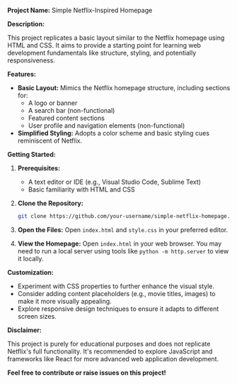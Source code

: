 
**Project Name:** Simple Netflix-Inspired Homepage

**Description:**

This project replicates a basic layout similar to the Netflix homepage using HTML and CSS. It aims to provide a starting point for learning web development fundamentals like structure, styling, and potentially responsiveness.

**Features:**

- **Basic Layout:** Mimics the Netflix homepage structure, including sections for:
    - A logo or banner
    - A search bar (non-functional)
    - Featured content sections
    - User profile and navigation elements (non-functional)
- **Simplified Styling:** Adopts a color scheme and basic styling cues reminiscent of Netflix.

**Getting Started:**

1. **Prerequisites:**
    - A text editor or IDE (e.g., Visual Studio Code, Sublime Text)
    - Basic familiarity with HTML and CSS

2. **Clone the Repository:**
   ```bash
   git clone https://github.com/your-username/simple-netflix-homepage.git
   ```

3. **Open the Files:**
   Open `index.html` and `style.css` in your preferred editor.

4. **View the Homepage:**
   Open `index.html` in your web browser. You may need to run a local server using tools like `python -m http.server` to view it locally.

**Customization:**

- Experiment with CSS properties to further enhance the visual style.
- Consider adding content placeholders (e.g., movie titles, images) to make it more visually appealing.
- Explore responsive design techniques to ensure it adapts to different screen sizes.

**Disclaimer:**

This project is purely for educational purposes and does not replicate Netflix's full functionality. It's recommended to explore JavaScript and frameworks like React for more advanced web application development.

**Feel free to contribute or raise issues on this project!**

